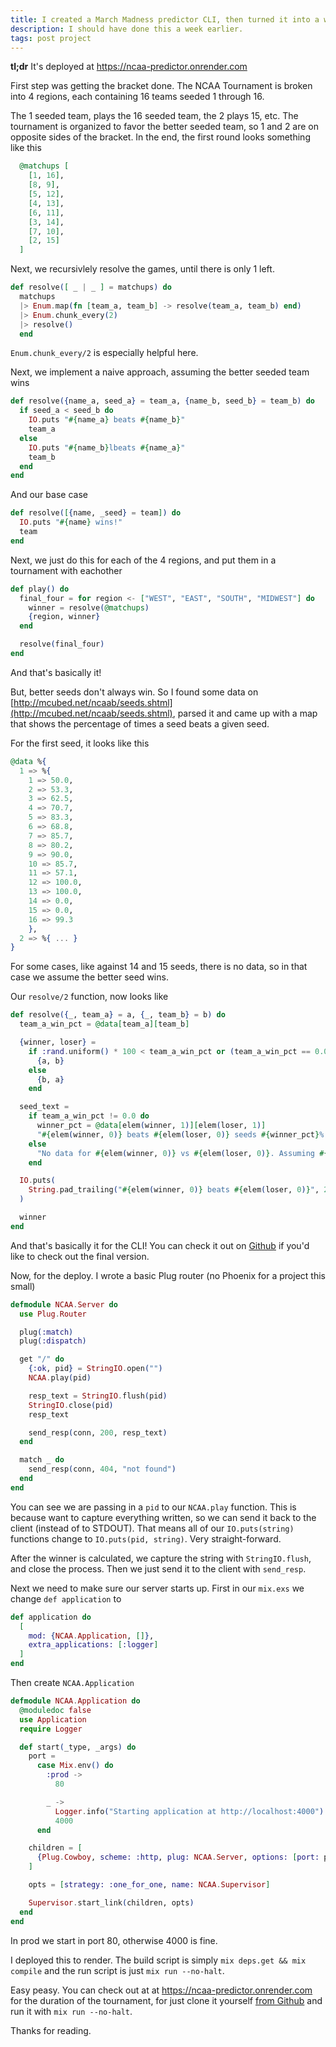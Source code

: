 ```yaml
---
title: I created a March Madness predictor CLI, then turned it into a web app.
description: I should have done this a week earlier.
tags: post project
---
```


**tl;dr** It's deployed at https://ncaa-predictor.onrender.com

First step was getting the bracket done. The NCAA Tournament is broken into 4 regions, each containing 16 teams seeded 1 through 16.

The 1 seeded team, plays the 16 seeded team, the 2 plays 15, etc. The tournament is organized to favor the better seeded team, so 1 and 2 are on opposite sides of the bracket. In the end, the first round looks something like this

```elixir
  @matchups [
    [1, 16],
    [8, 9],
    [5, 12],
    [4, 13],
    [6, 11],
    [3, 14],
    [7, 10],
    [2, 15]
  ]
```

Next, we recursivlely resolve the games, until there is only 1 left.

```elixir
def resolve([ _ | _ ] = matchups) do
  matchups
  |> Enum.map(fn [team_a, team_b] -> resolve(team_a, team_b) end)
  |> Enum.chunk_every(2)
  |> resolve()
  end
```

`Enum.chunk_every/2` is especially helpful here.

Next, we implement a naive approach, assuming the better seeded team wins

```elixir
def resolve({name_a, seed_a} = team_a, {name_b, seed_b} = team_b) do
  if seed_a < seed_b do
    IO.puts "#{name_a} beats #{name_b}"
    team_a
  else
    IO.puts "#{name_b}lbeats #{name_a}"
    team_b
  end
end
```

And our base case

```elixir
def resolve([{name, _seed} = team]) do
  IO.puts "#{name} wins!"
  team
end
```

Next, we just do this for each of the 4 regions, and put them in a tournament with eachother

```elixir
def play() do
  final_four = for region <- ["WEST", "EAST", "SOUTH", "MIDWEST"] do
    winner = resolve(@matchups)
    {region, winner}
  end

  resolve(final_four)
end
```

And that's basically it!

But, better seeds don't always win. So I found some data on [http://mcubed.net/ncaab/seeds.shtml](http://mcubed.net/ncaab/seeds.shtml), parsed it and came up with a map that shows the percentage of times a seed beats a given seed.

For the first seed, it looks like this

```elixir
@data %{
  1 => %{
    1 => 50.0,
    2 => 53.3,
    3 => 62.5,
    4 => 70.7,
    5 => 83.3,
    6 => 68.8,
    7 => 85.7,
    8 => 80.2,
    9 => 90.0,
    10 => 85.7,
    11 => 57.1,
    12 => 100.0,
    13 => 100.0,
    14 => 0.0,
    15 => 0.0,
    16 => 99.3
    },
  2 => %{ ... }
}
```

For some cases, like against 14 and 15 seeds, there is no data, so in that case we assume the better seed wins.

Our `resolve/2` function, now looks like

```elixir
def resolve({_, team_a} = a, {_, team_b} = b) do
  team_a_win_pct = @data[team_a][team_b]

  {winner, loser} =
    if :rand.uniform() * 100 < team_a_win_pct or (team_a_win_pct == 0.0 and team_a < team_b) do
      {a, b}
    else
      {b, a}
    end

  seed_text =
    if team_a_win_pct != 0.0 do
      winner_pct = @data[elem(winner, 1)][elem(loser, 1)]
      "#{elem(winner, 0)} beats #{elem(loser, 0)} seeds #{winner_pct}% of the time"
    else
      "No data for #{elem(winner, 0)} vs #{elem(loser, 0)}. Assuming #{elem(winner, 0)} wins"
    end

  IO.puts(
    String.pad_trailing("#{elem(winner, 0)} beats #{elem(loser, 0)}", 21) <> "\t" <> seed_text
  )

  winner
end
```

And that's basically it for the CLI! You can check it out on [Github](https://github.com/joseph-lozano/ncaa_predictor) if you'd like to check out the final version.

Now, for the deploy. I wrote a basic Plug router (no Phoenix for a project this small)

```elixir
defmodule NCAA.Server do
  use Plug.Router

  plug(:match)
  plug(:dispatch)

  get "/" do
    {:ok, pid} = StringIO.open("")
    NCAA.play(pid)

    resp_text = StringIO.flush(pid)
    StringIO.close(pid)
    resp_text

    send_resp(conn, 200, resp_text)
  end

  match _ do
    send_resp(conn, 404, "not found")
  end
end
```

You can see we are passing in a `pid` to our `NCAA.play` function. This is because want to capture everything written, so we can send it back to the client (instead of to STDOUT).
That means all of our `IO.puts(string)` functions change to `IO.puts(pid, string)`. Very straight-forward.

After the winner is calculated, we capture the string with `StringIO.flush`, and close the process. Then we just send it to the client with `send_resp`.

Next we need to make sure our server starts up. First in our `mix.exs` we change `def application` to

```elixir
def application do
  [
    mod: {NCAA.Application, []},
    extra_applications: [:logger]
  ]
end
```

Then create `NCAA.Application`

```elixir
defmodule NCAA.Application do
  @moduledoc false
  use Application
  require Logger

  def start(_type, _args) do
    port =
      case Mix.env() do
        :prod ->
          80

        _ ->
          Logger.info("Starting application at http://localhost:4000")
          4000
      end

    children = [
      {Plug.Cowboy, scheme: :http, plug: NCAA.Server, options: [port: port]}
    ]

    opts = [strategy: :one_for_one, name: NCAA.Supervisor]

    Supervisor.start_link(children, opts)
  end
end
```

In prod we start in port 80, otherwise 4000 is fine.

I deployed this to render. The build script is simply `mix deps.get && mix compile` and the run script is just `mix run --no-halt`.

Easy peasy. You can check out at at https://ncaa-predictor.onrender.com for the duration of the tournament, for just clone it yourself [from Github](https://github.com/joseph-lozano/ncaa_predictor) and run it with `mix run --no-halt`.

Thanks for reading.

